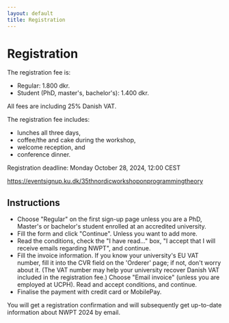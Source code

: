 ```yaml
---
layout: default
title: Registration
---
```


# Registration

The registration fee is:
  * Regular: 1.800 dkr.
  * Student (PhD, master's, bachelor's): 1.400 dkr.

All fees are including 25% Danish VAT.

The registration fee includes:
  * lunches all three days,
  * coffee/the and cake during the workshop,
  * welcome reception, and
  * conference dinner.

Registration deadline: Monday October 28, 2024, 12:00 CEST

<a href="https://eventsignup.ku.dk/35thnordicworkshoponprogrammingtheory">https://eventsignup.ku.dk/35thnordicworkshoponprogrammingtheory</a>


## Instructions
* Choose "Regular" on the first sign-up page unless you are a PhD, Master's or bachelor's student enrolled at an accredited university. 
* Fill the form and click "Continue". Unless you want to add more.
* Read the conditions, check the "I have read..." box, "I accept that I will receive emails regarding NWPT", and continue.
* Fill the invoice information. If you know your university's EU VAT number, fill it into the CVR field on the 'Orderer' page; if not, don't worry about it. (The VAT number may help your university recover Danish VAT included in the registration fee.) Choose "Email invoice" (unless you are employed at UCPH). Read and accept conditions, and continue.
* Finalise the payment with credit card or MobilePay.

You will get a registration confirmation and will subsequently get up-to-date information about NWPT 2024 by email.
